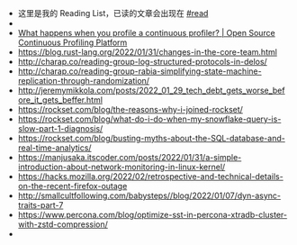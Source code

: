 - 这里是我的 Reading List，已读的文章会出现在 [#read]([[read]])
-
- [What happens when you profile a continuous profiler? | Open Source Continuous Profiling Platform](https://pyroscope.io/blog/profile-continuous-profiler/)
- https://blog.rust-lang.org/2022/01/31/changes-in-the-core-team.html
- http://charap.co/reading-group-log-structured-protocols-in-delos/
- http://charap.co/reading-group-rabia-simplifying-state-machine-replication-through-randomization/
- http://jeremymikkola.com/posts/2022_01_29_tech_debt_gets_worse_before_it_gets_beffer.html
- https://rockset.com/blog/the-reasons-why-i-joined-rockset/
- https://rockset.com/blog/what-do-i-do-when-my-snowflake-query-is-slow-part-1-diagnosis/
- https://rockset.com/blog/busting-myths-about-the-SQL-database-and-real-time-analytics/
- https://manjusaka.itscoder.com/posts/2022/01/31/a-simple-introduction-about-network-monitoring-in-linux-kernel/
- https://hacks.mozilla.org/2022/02/retrospective-and-technical-details-on-the-recent-firefox-outage
- http://smallcultfollowing.com/babysteps//blog/2022/01/07/dyn-async-traits-part-7
- https://www.percona.com/blog/optimize-sst-in-percona-xtradb-cluster-with-zstd-compression/
-